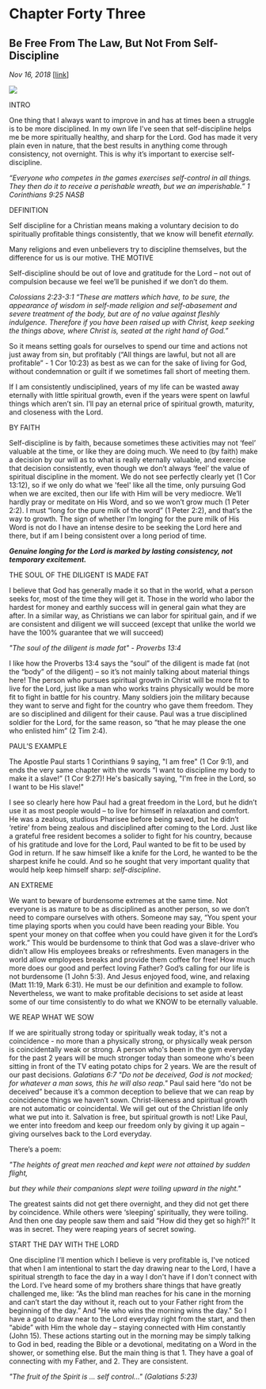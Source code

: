 # Chapter Forty Three
## Be Free From The Law, But Not From Self-Discipline
*Nov 16, 2018*
[[link](https://nccf.church/Blog.aspx?BlogID=111)] 

![](images/111.jpg)

INTRO

One thing that I always want to improve in and has at times been a struggle is to be more disciplined. In my own life I've seen that self-discipline helps me be more spiritually healthy, and sharp for the Lord. God has made it very plain even in nature, that the best results in anything come through consistency, not overnight. This is why it’s important to exercise self-discipline.

*“Everyone who competes in the games exercises self-control in all things. They then do it to receive a perishable wreath, but we an imperishable.” 1 Corinthians 9:25 NASB*

DEFINITION

Self discipline for a Christian means making a voluntary decision to do spiritually profitable things consistently, that we know will benefit *eternally.*

Many religions and even unbelievers try to discipline themselves, but the difference for us is our motive. THE MOTIVE

Self-discipline should be out of love and gratitude for the Lord – not out of compulsion because we feel we’ll be punished if we don’t do them.

*Colossians 2:23-3:1* *“These are matters which have, to be sure, the appearance of wisdom in self-made religion and self-abasement and severe treatment of the body, but are of no value against fleshly indulgence.* *Therefore if you have been raised up with Christ, keep seeking the things above, where Christ is, seated at the right hand of God.”*

So it means setting goals for ourselves to spend our time and actions not just away from sin, but profitably (“All things are lawful, but not all are profitable” - 1 Cor 10:23) as best as we can for the sake of living for God, without condemnation or guilt if we sometimes fall short of meeting them.

If I am consistently undisciplined, years of my life can be wasted away eternally with little spiritual growth, even if the years were spent on lawful things which aren’t sin. I’ll pay an eternal price of spiritual growth, maturity, and closeness with the Lord.

BY FAITH

Self-discipline is by faith, because sometimes these activities may not ‘feel’ valuable at the time, or like they are doing much. We need to (by faith) make a decision by our will as to what is really eternally valuable, and exercise that decision consistently, even though we don’t always ‘feel’ the value of spiritual discipline in the moment. We do not see perfectly clearly yet (1 Cor 13:12), so if we only do what we 'feel' like all the time, only pursuing God when we are excited, then our life with Him will be very mediocre. We’ll hardly pray or meditate on His Word, and so we won’t grow much (1 Peter 2:2). I must “long for the pure milk of the word” (1 Peter 2:2), and that’s the way to growth. The sign of whether I’m longing for the pure milk of His Word is not do I have an intense desire to be seeking the Lord here and there, but if am I being consistent over a long period of time.

***Genuine longing for the Lord is marked by lasting consistency, not temporary excitement.***

THE SOUL OF THE DILIGENT IS MADE FAT

I believe that God has generally made it so that in the world, what a person seeks for, most of the time they will get it. Those in the world who labor the hardest for money and earthly success will in general gain what they are after. In a similar way, as Christians we can labor for spiritual gain, and if we are consistent and diligent we will succeed (except that unlike the world we have the 100% guarantee that we will succeed)

*"The soul of the diligent is made fat" - Proverbs 13:4*

I like how the Proverbs 13:4 says the “soul” of the diligent is made fat (not the “body” of the diligent) – so it’s not mainly talking about material things here! The person who pursues spiritual growth in Christ will be more fit to live for the Lord, just like a man who works trains physically would be more fit to fight in battle for his country. Many soldiers join the military because they want to serve and fight for the country who gave them freedom. They are so disciplined and diligent for their cause. Paul was a true disciplined soldier for the Lord, for the same reason, so “that he may please the one who enlisted him” (2 Tim 2:4).

PAUL’S EXAMPLE

The Apostle Paul starts 1 Corinthians 9 saying, "I am free" (1 Cor 9:1), and ends the very same chapter with the words “I want to discipline my body to make it a slave!” (1 Cor 9:27)! He's basically saying, "I'm free in the Lord, so I want to be His slave!"

I see so clearly here how Paul had a great freedom in the Lord, but he didn’t use it as most people would – to live for himself in relaxation and comfort. He was a zealous, studious Pharisee before being saved, but he didn’t ‘retire’ from being zealous and disciplined after coming to the Lord. Just like a grateful free resident becomes a solider to fight for his country, because of his gratitude and love for the Lord, Paul wanted to be fit to be used by God in return. If he saw himself like a knife for the Lord, he wanted to be the sharpest knife he could. And so he sought that very important quality that would help keep himself sharp: *self-discipline*.

AN EXTREME

We want to beware of burdensome extremes at the same time. Not everyone is as mature to be as disciplined as another person, so we don’t need to compare ourselves with others. Someone may say, “You spent your time playing sports when you could have been reading your Bible. You spent your money on that coffee when you could have given it for the Lord’s work.” This would be burdensome to think that God was a slave-driver who didn’t allow His employees breaks or refreshments. Even managers in the world allow employees breaks and provide them coffee for free! How much more does our good and perfect loving Father? God’s calling for our life is not burdensome (1 John 5:3). And Jesus enjoyed food, wine, and relaxing (Matt 11:19, Mark 6:31). He must be our definition and example to follow. Nevertheless, we want to make profitable decisions to set aside at least some of our time consistently to do what we KNOW to be eternally valuable.

WE REAP WHAT WE SOW

If we are spiritually strong today or spiritually weak today, it's not a coincidence - no more than a physically strong, or physically weak person is coincidentally weak or strong. A person who's been in the gym everyday for the past 2 years will be much stronger today than someone who's been sitting in front of the TV eating potato chips for 2 years. We are the result of our past decisions. *Galatians 6:7 "Do not be deceived, God is not mocked; for whatever a man sows, this he will also reap."* Paul said here “do not be deceived” because it’s a common deception to believe that we can reap by coincidence things we haven’t sown. Christ-likeness and spiritual growth are not automatic or coincidental. We will get out of the Christian life only what we put into it. Salvation is free, but spiritual growth is not! Like Paul, we enter into freedom and keep our freedom only by giving it up again – giving ourselves back to the Lord everyday.

There’s a poem:

*"The heights of great men reached and kept were not attained by sudden flight,*

*but they while their companions slept were toiling upward in the night."*

The greatest saints did not get there overnight, and they did not get there by coincidence. While others were ‘sleeping’ spiritually, they were toiling. And then one day people saw them and said “How did they get so high?!” It was in secret. They were reaping years of secret sowing.

START THE DAY WITH THE LORD

One discipline I’ll mention which I believe is very profitable is, I've noticed that when I am intentional to start the day drawing near to the Lord, I have a spiritual strength to face the day in a way I don't have if I don't connect with the Lord. I’ve heard some of my brothers share things that have greatly challenged me, like: “As the blind man reaches for his cane in the morning and can’t start the day without it, reach out to your Father right from the beginning of the day.” And "He who wins the morning wins the day." So I have a goal to draw near to the Lord everyday right from the start, and then “abide” with Him the whole day – staying connected with Him constantly (John 15). These actions starting out in the morning may be simply talking to God in bed, reading the Bible or a devotional, meditating on a Word in the shower, or something else. But the main thing is that 1. They have a goal of connecting with my Father, and 2. They are consistent.

*"The fruit of the Spirit is ... self control..." (Galatians 5:23)*

